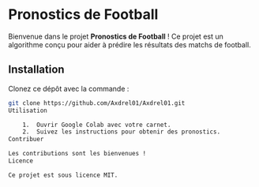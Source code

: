 # Pronostics de Football

Bienvenue dans le projet **Pronostics de Football** ! Ce projet est un algorithme conçu pour aider à prédire les résultats des matchs de football.

## Installation

Clonez ce dépôt avec la commande :

```bash
git clone https://github.com/Axdrel01/Axdrel01.git
Utilisation

	1.	Ouvrir Google Colab avec votre carnet.
	2.	Suivez les instructions pour obtenir des pronostics.
Contribuer

Les contributions sont les bienvenues !
Licence

Ce projet est sous licence MIT.
